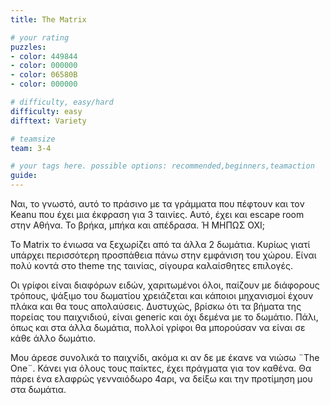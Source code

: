 ```yaml
---
title: The Matrix

# your rating
puzzles:
- color: 449844
- color: 000000
- color: 06580B
- color: 000000

# difficulty, easy/hard
difficulty: easy
difftext: Variety

# teamsize
team: 3-4

# your tags here. possible options: recommended,beginners,teamaction
guide:
---
```


Ναι, το γνωστό, αυτό το πράσινο με τα γράμματα που πέφτουν και τον Keanu που έχει μια έκφραση για 3 ταινίες. Αυτό, έχει και escape room στην Αθήνα. Το βρήκα, μπήκα και απέδρασα. Ή ΜΗΠΩΣ ΟΧΙ;

Το Matrix το ένιωσα να ξεχωρίζει από τα άλλα 2 δωμάτια. Κυρίως γιατί υπάρχει περισσότερη προσπάθεια πάνω στην εμφάνιση του χώρου. Είναι πολύ κοντά στο theme της ταινίας, σίγουρα καλαίσθητες επιλογές.

Οι γρίφοι είναι διαφόρων ειδών, χαριτωμένοι όλοι, παίζουν με διάφορους τρόπους, ψάξιμο του δωματίου χρειάζεται και κάποιοι μηχανισμοί έχουν πλάκα και θα τους απολαύσεις.
Δυστυχώς, βρίσκω ότι τα βήματα της πορείας του παιχνιδιού, είναι generic και όχι δεμένα με το δωμάτιο. Πάλι, όπως και στα άλλα δωμάτια, πολλοί γρίφοι θα μπορούσαν να είναι σε κάθε άλλο δωμάτιο.

Μου άρεσε συνολικά το παιχνίδι, ακόμα κι αν δε με έκανε να νιώσω ¨The One¨. Κάνει για όλους τους παίκτες, έχει πράγματα για τον καθένα. Θα πάρει ένα ελαφρώς γενναιόδωρο 4αρι, να δείξω και την προτίμηση μου στα δωμάτια.

